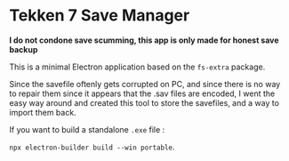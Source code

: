 # Tekken 7 Save Manager
**I do not condone save scumming, this app is only made for honest save backup**

This is a minimal Electron application based on the  `fs-extra` package.

Since the savefile oftenly gets corrupted on PC, and since there is no way to repair them since it appears that the .sav files are encoded,
I went the easy way around and created this tool to store the savefiles, and a way to import them back.

If you want to build a standalone `.exe` file :

`npx electron-builder build --win portable`.
